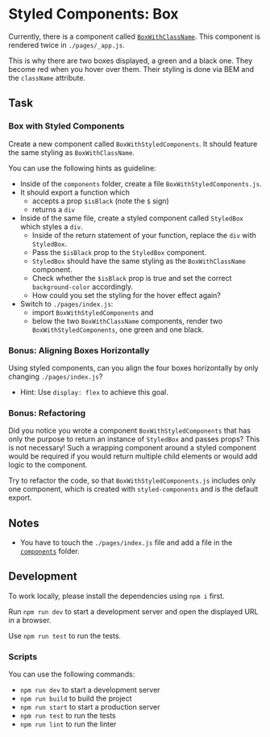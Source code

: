 # Styled Components: Box

Currently, there is a component called [`BoxWithClassName`](./components/BoxWithClassName/index.js). This component is rendered twice in `./pages/_app.js`.

This is why there are two boxes displayed, a green and a black one. They become red when you hover over them. Their styling is done via BEM and the `className` attribute.

## Task

### Box with Styled Components

Create a new component called `BoxWithStyledComponents`. It should feature the same styling as `BoxWithClassName`.

You can use the following hints as guideline:

- Inside of the `components` folder, create a file `BoxWithStyledComponents.js`.
- It should export a function which
  - accepts a prop `$isBlack` (note the `$` sign)
  - returns a `div`
- Inside of the same file, create a styled component called `StyledBox` which styles a `div`.
  - Inside of the return statement of your function, replace the `div` with `StyledBox`.
  - Pass the `$isBlack` prop to the `StyledBox` component.
  - `StyledBox` should have the same styling as the `BoxWithClassName` component.
  - Check whether the `$isBlack` prop is true and set the correct `background-color` accordingly.
  - How could you set the styling for the hover effect again?
- Switch to `./pages/index.js`:
  - import `BoxWithStyledComponents` and
  - below the two `BoxWithClassName` components, render two `BoxWithStyledComponents`, one green and one black.

### Bonus: Aligning Boxes Horizontally

Using styled components, can you align the four boxes horizontally by only changing `./pages/index.js`?

- Hint: Use `display: flex` to achieve this goal.

### Bonus: Refactoring

Did you notice you wrote a component `BoxWithStyledComponents` that has only the purpose to return an instance of `StyledBox` and passes props? This is not necessary! Such a wrapping component around a styled component would be required if you would return multiple child elements or would add logic to the component.

Try to refactor the code, so that `BoxWithStyledComponents.js` includes only one component, which is created with `styled-components` and is the default export.

## Notes

- You have to touch the `./pages/index.js` file and add a file in the [`components`](./components/) folder.

## Development

To work locally, please install the dependencies using `npm i` first.

Run `npm run dev` to start a development server and open the displayed URL in a browser.

Use `npm run test` to run the tests.

### Scripts

You can use the following commands:

- `npm run dev` to start a development server
- `npm run build` to build the project
- `npm run start` to start a production server
- `npm run test` to run the tests
- `npm run lint` to run the linter
